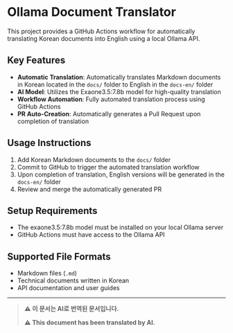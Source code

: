 # Ollama Document Translator

This project provides a GitHub Actions workflow for automatically translating Korean documents into English using a local Ollama API.

## Key Features

- **Automatic Translation**: Automatically translates Markdown documents in Korean located in the `docs/` folder to English in the `docs-en/` folder
- **AI Model**: Utilizes the Exaone3.5:7.8b model for high-quality translation
- **Workflow Automation**: Fully automated translation process using GitHub Actions
- **PR Auto-Creation**: Automatically generates a Pull Request upon completion of translation

## Usage Instructions

1. Add Korean Markdown documents to the `docs/` folder
2. Commit to GitHub to trigger the automated translation workflow
3. Upon completion of translation, English versions will be generated in the `docs-en/` folder
4. Review and merge the automatically generated PR

## Setup Requirements

- The exaone3.5:7.8b model must be installed on your local Ollama server
- GitHub Actions must have access to the Ollama API

## Supported File Formats

- Markdown files (`.md`)
- Technical documents written in Korean
- API documentation and user guides

---

> **⚠️ 이 문서는 AI로 번역된 문서입니다.**
>
> **⚠️ This document has been translated by AI.**